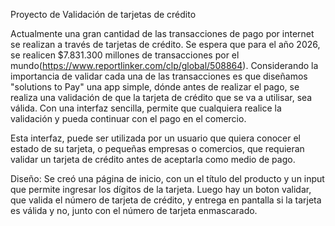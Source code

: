 Proyecto de Validación de tarjetas de crédito

Actualmente una gran cantidad  de las transacciones de pago por internet se realizan a través de tarjetas de crédito. Se espera que para el año 2026, se realicen $7.831.300 millones de transacciones por el mundo(https://www.reportlinker.com/clp/global/508864).
Considerando la importancia de validar cada una de las transacciones es que diseñamos "solutions to Pay" una app simple, dónde antes de realizar el pago, se realiza una validación de que la tarjeta de crédito que se va a utilisar, sea válida.
Con una interfaz sencilla, permite que cualquiera realice la validación y pueda continuar con el pago en el comercio.

Esta interfaz, puede ser utilizada por un usuario que quiera conocer el estado de su tarjeta, o pequeñas empresas o comercios, que requieran validar un tarjeta de crédito antes de aceptarla como medio de pago.

Diseño:
Se creó una página de inicio, con un el título del producto y un input que permite ingresar los dígitos de la tarjeta. Luego hay un boton validar, que valida el número de tarjeta de crédito, y entrega en pantalla si la tarjeta es válida y no, junto con el número de tarjeta enmascarado.
